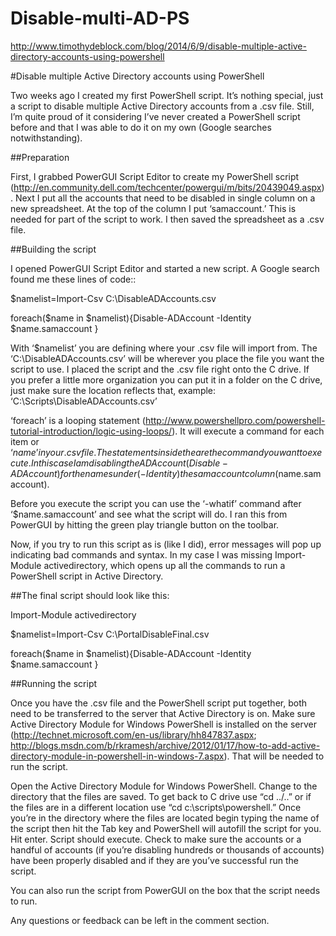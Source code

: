 # Disable-multi-AD-PS

http://www.timothydeblock.com/blog/2014/6/9/disable-multiple-active-directory-accounts-using-powershell

#Disable multiple Active Directory accounts using PowerShell

Two weeks ago I created my first PowerShell script. It’s nothing special, just a script to disable multiple Active Directory accounts from a .csv file. Still, I’m quite proud of it considering I’ve never created a PowerShell script before and that I was able to do it on my own (Google searches notwithstanding).

##Preparation

First, I grabbed PowerGUI Script Editor to create my PowerShell script (http://en.community.dell.com/techcenter/powergui/m/bits/20439049.aspx). Next I put all the accounts that need to be disabled in single column on a new spreadsheet. At the top of the column I put ‘samaccount.’ This is needed for part of the script to work. I then saved the spreadsheet as a .csv file.

##Building the script

I opened PowerGUI Script Editor and started a new script. A Google search found me these lines of code::

$namelist=Import-Csv C:\DisableADAccounts.csv

foreach($name in $namelist){Disable-ADAccount -Identity $name.samaccount }

With ‘$namelist’ you are defining where your .csv file will import from. The ‘C:\DisableADAccounts.csv’ will be wherever you place the file you want the script to use. I placed the script and the .csv file right onto the C drive. If you prefer a little more organization you can put it in a folder on the C drive, just make sure the location reflects that, example: ‘C:\Scripts\DisableADAccounts.csv’

‘foreach’ is a looping statement (http://www.powershellpro.com/powershell-tutorial-introduction/logic-using-loops/). It will execute a command for each item or ‘$name’ in your .csv file. The statements inside the { } are the command you want to execute. In this case I am disabling the AD Account (Disable-ADAccount) for the names under (-Identity) the samaccount column ($name.samaccount).

Before you execute the script you can use the ‘-whatif’ command after ‘$name.samaccount’ and see what the script will do. I ran this from PowerGUI by hitting the green play triangle button on the toolbar.

Now, if you try to run this script as is (like I did), error messages will pop up indicating bad commands and syntax. In my case I was missing Import-Module activedirectory, which opens up all the commands to run a PowerShell script in Active Directory.

##The final script should look like this:

Import-Module activedirectory

$namelist=Import-Csv C:\PortalDisableFinal.csv

foreach($name in $namelist){Disable-ADAccount -Identity $name.samaccount }

##Running the script

Once you have the .csv file and the PowerShell script put together, both need to be transferred to the server that Active Directory is on. Make sure Active Directory Module for Windows PowerShell is installed on the server (http://technet.microsoft.com/en-us/library/hh847837.aspx; http://blogs.msdn.com/b/rkramesh/archive/2012/01/17/how-to-add-active-directory-module-in-powershell-in-windows-7.aspx). That will be needed to run the script.

Open the Active Directory Module for Windows PowerShell. Change to the directory that the files are saved. To get back to C drive use “cd ../..” or if the files are in a different location use “cd c:\scripts\powershell.” Once you’re in the directory where the files are located begin typing the name of the script then hit the Tab key and PowerShell will autofill the script for you. Hit enter. Script should execute. Check to make sure the accounts or a handful of accounts (if you’re disabling hundreds or thousands of accounts) have been properly disabled and if they are you’ve successful run the script.

You can also run the script from PowerGUI on the box that the script needs to run.

Any questions or feedback can be left in the comment section.
